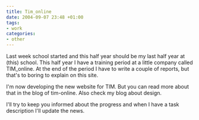 ```yaml
---
title: Tim_online
date: 2004-09-07 23:48 +01:00
tags:
- work
categories:
- other
---
```


Last week school started and this half year should be my last half year at (this) school. This half year I have a training period at a little company called TIM_online.
At the end of the period I have to write a couple of reports, but that's to boring to explain on this site.

I'm now developing the new website for TIM. But you can read more about that in the blog of tim-online. Also check my blog about design.

I'll try to keep you informed about the progress and when I have a task description I'll update the news.